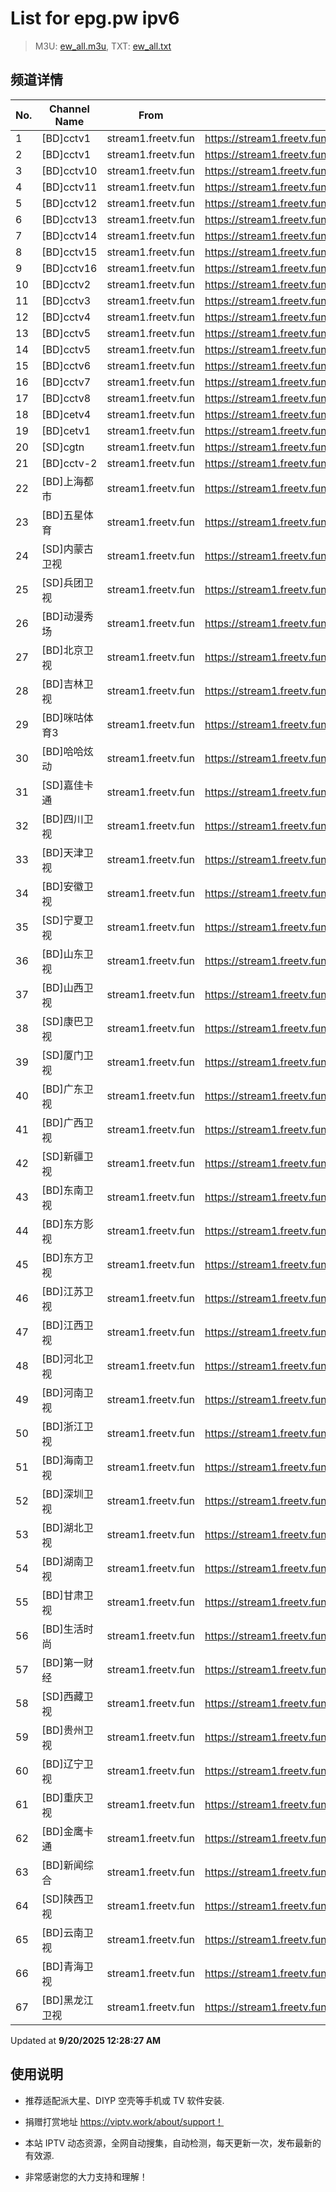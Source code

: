 # List for **epg.pw ipv6**

> M3U: [ew_all.m3u](./ew_all.m3u ), TXT: [ew_all.txt](./txt/ew_all.txt )

## 频道详情

| No. | Channel Name | From | Source |
| --- | ------------ | ---- | ------ |
| 1 | [BD]cctv1 | stream1.freetv.fun | <https://stream1.freetv.fun/9c278a43d5bf7e515412f079507a71cfb8a263ff4938b30757880c9c7cd972b7.m3u8> |
| 2 | [BD]cctv1 | stream1.freetv.fun | <https://stream1.freetv.fun/95cc7a9a16c9974d8c981d42c9a213879904ab744e95150717697089791ab4f0.m3u8> |
| 3 | [BD]cctv10 | stream1.freetv.fun | <https://stream1.freetv.fun/702a248005dd0225d8ed1dfb970e3a9bf4c3c41c0369865e4844b6130b4ff0d0.m3u8> |
| 4 | [BD]cctv11 | stream1.freetv.fun | <https://stream1.freetv.fun/9d9cd00406db4856facda547bf61464ecf5f32864341386792e0639ebb379125.m3u8> |
| 5 | [BD]cctv12 | stream1.freetv.fun | <https://stream1.freetv.fun/aedb71e61961cd2a5a5b9a8a83b8ae489c9408e6b420593aecb92cc36de628fe.m3u8> |
| 6 | [BD]cctv13 | stream1.freetv.fun | <https://stream1.freetv.fun/6c43994efaf873ec88937d3ff55a75d044c558c07de5f93f7e4619c2b41bf49c.m3u8> |
| 7 | [BD]cctv14 | stream1.freetv.fun | <https://stream1.freetv.fun/2e63e70a7eff85f483c37fb40a1579d6f44acad6ace43b96caac0f265031b0a5.m3u8> |
| 8 | [BD]cctv15 | stream1.freetv.fun | <https://stream1.freetv.fun/f5c27d1a459fea9505fe0eaff71c5f8b814a01876be632f11f1251180cd55f9b.m3u8> |
| 9 | [BD]cctv16 | stream1.freetv.fun | <https://stream1.freetv.fun/90bfaec7908423d502fc444f46d6aa727f5b5d36f67d3492d2ddaa559108372e.m3u8> |
| 10 | [BD]cctv2 | stream1.freetv.fun | <https://stream1.freetv.fun/c63e00b6f6e11db0e25eba94d5c4c63b4af30261838b8c91652553fb0f8e7b8a.m3u8> |
| 11 | [BD]cctv3 | stream1.freetv.fun | <https://stream1.freetv.fun/b67ae4b56b7ac6df47e9c81f23cd65455c6c0a5e71de8b1b36345ecc5b3ccedc.m3u8> |
| 12 | [BD]cctv4 | stream1.freetv.fun | <https://stream1.freetv.fun/2d775dbe18822cdac5a52a92edf587ac88cdebdcb14b310e254c376cce5f44d2.m3u8> |
| 13 | [BD]cctv5 | stream1.freetv.fun | <https://stream1.freetv.fun/61df3be1490c927a746d671e52c9f9cb197fba5a08184c147a68eb80f84c4824.m3u8> |
| 14 | [BD]cctv5 | stream1.freetv.fun | <https://stream1.freetv.fun/a9deec727f562e98c70ca408a0f89b109ee6a1010ac62a94f3661d960de60912.m3u8> |
| 15 | [BD]cctv6 | stream1.freetv.fun | <https://stream1.freetv.fun/fbe6c405877cbbd0d330d7858fc46218de4d7a13dc574d2fae67a63becc91f91.m3u8> |
| 16 | [BD]cctv7 | stream1.freetv.fun | <https://stream1.freetv.fun/54f3a8323398dd0fa79338efbe5854af474cc22866d3f873ad17a9906e9617d2.m3u8> |
| 17 | [BD]cctv8 | stream1.freetv.fun | <https://stream1.freetv.fun/284609d8ba5cd00caa2a9cef1a983d71487147fba8aa2258db3a4e7d871d4fa1.m3u8> |
| 18 | [BD]cetv4 | stream1.freetv.fun | <https://stream1.freetv.fun/168b387c09e22fb0cdda5c1dcf49b1ab10c2714787ceb25c78eca80cc3522422.m3u8> |
| 19 | [BD]cetv1 | stream1.freetv.fun | <https://stream1.freetv.fun/b983a8a5adb5323c774107f8051b54d1581c72d82802631bcc3896bd61e12e3d.m3u8> |
| 20 | [SD]cgtn | stream1.freetv.fun | <https://stream1.freetv.fun/c1606e5f7aae30754e5ef371d72c55baa1a02db2db99392cf916104dcf35fc1d.m3u8> |
| 21 | [BD]cctv-2 | stream1.freetv.fun | <https://stream1.freetv.fun/cd5157545b82f5dd9d883d92e2a9604dc937707818140cc89c4358c48e5374d0.m3u8> |
| 22 | [BD]上海都市 | stream1.freetv.fun | <https://stream1.freetv.fun/c51379ba4852f1be15b1a0bc4332b09049cb4df778fff224c8966217566ac38a.m3u8> |
| 23 | [BD]五星体育 | stream1.freetv.fun | <https://stream1.freetv.fun/d99d90dcb204a091467cada6295ceb8dfb0cf5c3890378e1d0f57ec8ef9922f0.m3u8> |
| 24 | [SD]内蒙古卫视 | stream1.freetv.fun | <https://stream1.freetv.fun/263e5a5eb28d709848af0b6e283422b92c4de866d01f1ccaebd57b2358f24c18.m3u8> |
| 25 | [SD]兵团卫视 | stream1.freetv.fun | <https://stream1.freetv.fun/c5a44dd8123afd8b442aa6ae91890930a4e27022195bb9341e351dc9e4714657.m3u8> |
| 26 | [BD]动漫秀场 | stream1.freetv.fun | <https://stream1.freetv.fun/92770c17901d40448d85aff2a2a1a7d5df7bc2d11a45e6c1aeb260b8172f99fe.m3u8> |
| 27 | [BD]北京卫视 | stream1.freetv.fun | <https://stream1.freetv.fun/c5769ca8df272ca99803feebc655cd01b1e4e663d4a4550d86ee338e1058ccfb.m3u8> |
| 28 | [BD]吉林卫视 | stream1.freetv.fun | <https://stream1.freetv.fun/9b2b6109a8b20597e52c1c16cf0361b64377499304d3829763883dfe7748e8a7.m3u8> |
| 29 | [BD]咪咕体育3 | stream1.freetv.fun | <https://stream1.freetv.fun/e190bd36908a198b828009b1db68130da9dfb9888ea029841482834c5cc11796.m3u8> |
| 30 | [BD]哈哈炫动 | stream1.freetv.fun | <https://stream1.freetv.fun/eb5f5043576df8dd2010842c01a50be553e41c876df908dd14018ed306f35411.m3u8> |
| 31 | [SD]嘉佳卡通 | stream1.freetv.fun | <https://stream1.freetv.fun/c35e7322dda3b1dad2e328269a875ee5a916dc42ea2abf9dedac1d7743c18f42.m3u8> |
| 32 | [BD]四川卫视 | stream1.freetv.fun | <https://stream1.freetv.fun/429dcb4a04e1d9712132f797b2c840cff8bcf043358d1d74bf3b9b92a30e28ec.m3u8> |
| 33 | [BD]天津卫视 | stream1.freetv.fun | <https://stream1.freetv.fun/4bafa8b28ae13b03c0a8748b7290f2e013080913a8ce1db58a50237919388fb0.m3u8> |
| 34 | [BD]安徽卫视 | stream1.freetv.fun | <https://stream1.freetv.fun/e25c944df2aaf987bf889108895b9e4364a3b6efdadc21b0a28e941bc2b1401d.m3u8> |
| 35 | [SD]宁夏卫视 | stream1.freetv.fun | <https://stream1.freetv.fun/9be1a78f9835a94af3bb51243adbd6a6ce85955078f29644e0a6cd75fac5fdbd.m3u8> |
| 36 | [BD]山东卫视 | stream1.freetv.fun | <https://stream1.freetv.fun/b6be85c55dbe18a5d423a00ea9d2872c3729277fb9571d01bf838fa19de5040b.m3u8> |
| 37 | [BD]山西卫视 | stream1.freetv.fun | <https://stream1.freetv.fun/2f538e8c3c3dc60b99799fb3331f5f05b5a9c3c574544b4178a57a7de78f6884.m3u8> |
| 38 | [SD]康巴卫视 | stream1.freetv.fun | <https://stream1.freetv.fun/8cec84e57f842c853ad09301dad2be2267adb5ea6f08ac9d7df1a95c88ac2a5b.m3u8> |
| 39 | [SD]厦门卫视 | stream1.freetv.fun | <https://stream1.freetv.fun/7907de08b866a16994d4f3c7c6379db89306623f33090d7059581f08e3dbd98a.m3u8> |
| 40 | [BD]广东卫视 | stream1.freetv.fun | <https://stream1.freetv.fun/a422735814eb7df091d0cdb1f9c97152ffc83b7575271872ebbdd2e455926999.m3u8> |
| 41 | [BD]广西卫视 | stream1.freetv.fun | <https://stream1.freetv.fun/769f22146852e78af58e6a25a46ca80a48e35ccb700ac75e8ab42a72473ba60c.m3u8> |
| 42 | [SD]新疆卫视 | stream1.freetv.fun | <https://stream1.freetv.fun/ff50600dd45b1b1656f2f7535c04f361a6e8c33606e19dbc9b0316bd173f9408.m3u8> |
| 43 | [BD]东南卫视 | stream1.freetv.fun | <https://stream1.freetv.fun/70abcb0b881539f6eca28137e803ff5f7ec964873f03cbb563f5dd595940ab2c.m3u8> |
| 44 | [BD]东方影视 | stream1.freetv.fun | <https://stream1.freetv.fun/9493fa74ebe3fd1dabccb3098f4d4a4b4ff560c2358a3a2601ad75d664144498.m3u8> |
| 45 | [BD]东方卫视 | stream1.freetv.fun | <https://stream1.freetv.fun/0b91610ba4f49cf849d319dba7b570fa0aec705665610aabad041a7ba76e21ff.m3u8> |
| 46 | [BD]江苏卫视 | stream1.freetv.fun | <https://stream1.freetv.fun/f2835565150a8ef703de061cfb057202dc9db5475adefcceae2c98b1058ad05b.m3u8> |
| 47 | [BD]江西卫视 | stream1.freetv.fun | <https://stream1.freetv.fun/bc4d49bde015fc24aafb924423536d9ec2f09ad3d55313e4a482ba85ae48b175.m3u8> |
| 48 | [BD]河北卫视 | stream1.freetv.fun | <https://stream1.freetv.fun/53800b472ac1869f0e75f5c2b17fdee144590e10b746f523425fd6ee5cc9b490.m3u8> |
| 49 | [BD]河南卫视 | stream1.freetv.fun | <https://stream1.freetv.fun/f64729f80423b183cd5c5e3d93c57732416de2210609891cb7a2438c04742745.m3u8> |
| 50 | [BD]浙江卫视 | stream1.freetv.fun | <https://stream1.freetv.fun/18109b1804a4d4c8acd2a83f3256b7495a047d7f5cf918ef92febd030933bfc2.m3u8> |
| 51 | [BD]海南卫视 | stream1.freetv.fun | <https://stream1.freetv.fun/468b29e1bee51764e3cf09ee70bf730e44aaeead942f39c43e9010e9da7b7a4a.m3u8> |
| 52 | [BD]深圳卫视 | stream1.freetv.fun | <https://stream1.freetv.fun/83e8b450c90348dc8c1a595f04cc7ac388754606cfc999c628a71eb3574789a5.m3u8> |
| 53 | [BD]湖北卫视 | stream1.freetv.fun | <https://stream1.freetv.fun/d624845bae92dcd8ae15384141ea8ed6ceb2c96b8a3fe32564f7f295feff46f4.m3u8> |
| 54 | [BD]湖南卫视 | stream1.freetv.fun | <https://stream1.freetv.fun/98760919199aeb391854e9698f0ec090972c1f03879d4fd98943994d7812205d.m3u8> |
| 55 | [BD]甘肃卫视 | stream1.freetv.fun | <https://stream1.freetv.fun/a8a46c9589408b8449d0fb3c7af39ab070cc89d284b905ba57c13ef68b712e88.m3u8> |
| 56 | [BD]生活时尚 | stream1.freetv.fun | <https://stream1.freetv.fun/9d62fc46bb74c3eb66fdba1935da47edd87f2751f434f9d082bf0b036503db29.m3u8> |
| 57 | [BD]第一财经 | stream1.freetv.fun | <https://stream1.freetv.fun/533f951c259e0a0db9189aab022c535bca241b30dbf0d18aca82012de4e8c080.m3u8> |
| 58 | [SD]西藏卫视 | stream1.freetv.fun | <https://stream1.freetv.fun/b718607feb115c74177b3dddec244d926258c77380863ab51f0427f4e0127602.m3u8> |
| 59 | [BD]贵州卫视 | stream1.freetv.fun | <https://stream1.freetv.fun/6a085e3c0744bd2ccd3743430b186afa53a8307566d5dbb8b4047345684c042c.m3u8> |
| 60 | [BD]辽宁卫视 | stream1.freetv.fun | <https://stream1.freetv.fun/d3dcc003de14b3d200664af97ab0de4aaf1289e47bd717dc40876544cfc9424a.m3u8> |
| 61 | [BD]重庆卫视 | stream1.freetv.fun | <https://stream1.freetv.fun/6b02ca587457cae05973fc43e56528776dd7f992da37d4f74f3c3829b8d4821d.m3u8> |
| 62 | [BD]金鹰卡通 | stream1.freetv.fun | <https://stream1.freetv.fun/5e3bed107644ced1e2d243d9b30a7162afd97def301f0eaccf91fd58dcd2ebf6.m3u8> |
| 63 | [BD]新闻综合 | stream1.freetv.fun | <https://stream1.freetv.fun/4e43bb41dc7a942200c9397cdd5b7cec8773d69122e96d1872b851e9f6af9737.m3u8> |
| 64 | [SD]陕西卫视 | stream1.freetv.fun | <https://stream1.freetv.fun/cb516ac465877e0fecc26654d22360f652319eb709bdc2d85bc423e124c03255.m3u8> |
| 65 | [BD]云南卫视 | stream1.freetv.fun | <https://stream1.freetv.fun/a2a0fa655e9a5b0c1c16271c093cadcaa175b9cf5046102a4dc37ab05a297a5d.m3u8> |
| 66 | [BD]青海卫视 | stream1.freetv.fun | <https://stream1.freetv.fun/21a7df97359df58f2c9678a4a35acce1c3741b5efe2e5e2ad14406515c001c14.m3u8> |
| 67 | [BD]黑龙江卫视 | stream1.freetv.fun | <https://stream1.freetv.fun/fc4e235b3f4ae3806361dd059051de6d9156d404b0ec4961b95584dd462fcdbb.m3u8> |

Updated at **9/20/2025 12:28:27 AM**

## 使用说明

- 推荐适配派大星、DIYP 空壳等手机或 TV 软件安装.

- 捐赠打赏地址 <https://viptv.work/about/support！>

- 本站 IPTV 动态资源，全网自动搜集，自动检测，每天更新一次，发布最新的有效源.

- 非常感谢您的大力支持和理解！
